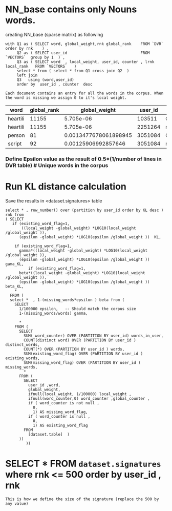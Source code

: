 # NN_base contains only Nouns words.
creating NN_base (sparse matrix) as following 
```
with Q1 as ( SELECT word, global_weight,rnk global_rank    FROM `DVR`  order by rnk    ) , 
     Q2 as ( SELECT user_id                                FROM `VECTORS`  group by 1  ) , 
     Q3 as ( SELECT word  , local_weight, user_id, counter , lrnk local_rank   FROM `VECTORS`   )  
     select * from ( select * from Q1 cross join Q2  ) 
     left join 
     Q3   using (word,user_id) 
     order by  user_id , counter  desc  
```


```
Each document contains an entry for all the words in the corpus. When the word is missing we assign 0 to it's local weight. 
```
word     |global_rank  |global_weight  |user_id   |local_weight| counter |local_rank  
---------|-------------|---------------|----------|------------|---------|---------- 
heartili |11155        |5.705e-06      |103511    |0.000297    | 5 |473         
heartili |11155        |5.705e-06      |2251264   |null        | null|null
person	| 81|0.0013477678061898945|	3051084|0.00055897149245388487	|2	|335	 
script	|92|0.00125906992857646|	3051084|null	|null	|null	
 
### Define Epsilon value as the result of 0.5*(1/number of lines in DVR table)  # Unique words in the corpus

# Run KL distance calculation
Save the results in <dataset.signatures>  table 
```
select * , row_number() over (partition by user_id order by KL desc ) rnk from 
( SELECT
   if (existing_word_flag=1,
       ((local_weight -global_weight) *LOG10(local_weight /global_weight )),
      (epsilon -global_weight) *LOG10(epsilon /global_weight ))  KL,
  
    if (existing_word_flag=1,
      gamma*((local_weight -global_weight) *LOG10(local_weight /global_weight )),
      (epsilon -global_weight) *LOG10(epsilon /global_weight )) gama_KL,
          if (existing_word_flag=1,
      beta*((local_weight -global_weight) *LOG10(local_weight /global_weight )),
      (epsilon -global_weight) *LOG10(epsilon /global_weight )) beta_KL,
    *
  FROM (  
  select *  , 1-(missing_words*epsilon ) beta from (
    SELECT
      1/100000 epsilon,   -- Should match the corpus size
      1-(missing_words/words) gamma,
      
      *
    FROM (
      SELECT  
        SUM( word_counter) OVER (PARTITION BY user_id) words_in_user,
        COUNT(distinct word) OVER (PARTITION BY user_id ) distinct_words, 
        COUNT(*) OVER (PARTITION BY user_id ) words,
        SUM(existing_word_flag) OVER (PARTITION BY user_id ) existing_words,
        SUM(missing_word_flag) OVER (PARTITION BY user_id ) missing_words,
        *
      FROM (
        SELECT
          user_id ,word,
          global_weight,
          ifnull(local_weight, 1/100000) local_weight ,
          ifnull(word_counter,0) word_counter ,global_counter ,
          if ( word_counter is not null ,
            0,
            1) AS missing_word_flag,
          if ( word_counter is null ,
            0,
            1) AS existing_word_flag
        FROM
          [dataset.table]  )
      )) 
         )) 
```
#  SELECT *  FROM `dataset.signatures`  where rnk <= 500  order by user_id , rnk   
```
This is how we define the size of the signature (replace the 500 by any value) 
